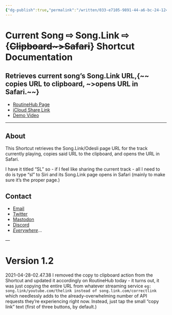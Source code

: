```yaml
---
{"dg-publish":true,"permalink":"/written/033-e7105-9891-44-a6-bc-24-124-ffc-2454-cf/","dgHomeLink":true,"dgPassFrontmatter":false}
---
```


# Current Song ⇨ Song.Link ⇨ {~~Clipboard~>Safari~~}  Shortcut Documentation
## Retrieves current song’s Song.Link URL,{~~ copies URL to clipboard, ~>opens URL in Safari.~~}

* [RoutineHub Page](https://routinehub.co/shortcut/8940/)
* [iCloud Share Link](https://www.icloud.com/shortcuts/257487bd3a7b49e1b7235421b0befdd9)
* [Demo Video](https://imgur.com/gallery/eblzlbD)
***
## About
This Shortcut retrieves the Song.Link/Odesli page URL for the track currently playing, copies said URL to the clipboard, and opens the URL in Safari. 

I have it titled “SL” so - if I feel like sharing the current track - all I need to do is type “sl” to Siri and its Song.Link page opens in Safari (mainly to make sure it’s the proper page.)

## Contact
* [Email](mailto:davidblue@extratone.com) 
* [Twitter](https://twitter.com/NeoYokel)
* [Mastodon](https://mastodon.social/@DavidBlue)
* [Discord](https://discord.gg/0b9KQUKP858b0iZF)
* [*Everywhere*](https://www.notion.so/rotund/9fdc8e9610b34b8f991ebc148b760055?v=c170b58650c04fbdb7adc551a73d16a7)...

—

# Version 1.2
2021-04-28-02.47.38
I removed the copy to clipboard action from the Shortcut and updated it accordingly on RoutineHub today - it turns out, it was just copying the entire URL from whatever streaming service `eg: song.link/youtube.com/thelink instead of song.link.com/correctlink` which needlessly adds to the already-overwhelming number of API requests they’re experiencing right now. Instead, just tap the small “copy link” text (first of three buttons, by default.) 